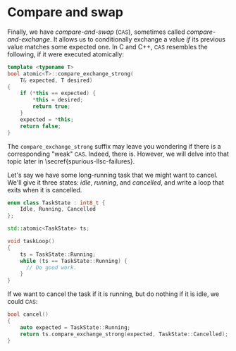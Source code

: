 # Compare and swap

Finally, we have *compare-and-swap* (<small>CAS</small>),
sometimes called *compare-and-exchange*.
It allows us to conditionally exchange a value *if* its previous value matches some expected one.
In C and C++, <small>CAS</small> resembles the following,
if it were executed atomically:

```cpp
template <typename T>
bool atomic<T>::compare_exchange_strong(
    T& expected, T desired)
{
    if (*this == expected) {
        *this = desired;
        return true;
    }
    expected = *this;
    return false;
}

```

The `compare_exchange_strong` suffix may leave you wondering if there is a corresponding "weak" <small>CAS</small>.
Indeed, there is. However, we will delve into that topic later in \secref{spurious-llsc-failures}.<!--FIXME-->

Let's say we have some long-running task that we might want to cancel.
We'll give it three states: *idle*, *running*, and *cancelled*, and write a loop that exits when it is cancelled.

```c++
enum class TaskState : int8_t {
    Idle, Running, Cancelled
};

std::atomic<TaskState> ts;

void taskLoop()
{
    ts = TaskState::Running;
    while (ts == TaskState::Running) {
      // Do good work.
    }
}
```

If we want to cancel the task if it is running, but do nothing if it is idle,
we could <small>CAS</small>:

```c++
bool cancel()
{
    auto expected = TaskState::Running;
    return ts.compare_exchange_strong(expected, TaskState::Cancelled);
}
```
